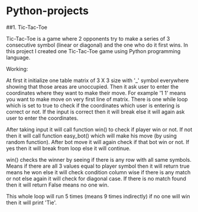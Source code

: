 # Python-projects

##1. Tic-Tac-Toe

Tic-Tac-Toe is a game where 2 opponents try to make a series of 3 consecutive symbol (linear or diagonal) and the one who do it first wins.
In this project I created one Tic-Tac-Toe game using Python programming language. 

Working:

At first it initialize one table matrix of 3 X 3 size with '_' symbol everywhere showing that those areas are unoccupied. Then it ask user to enter the coordinates where they want to make their move.
For example '1 1' means you want to make move on very first line of matrix. There is one while loop which is set to true to check if the coordinates which user is entering is correct or not.
If the input is correct then it will break else it will again ask user to enter the coordinates.

After taking input it will call function win() to check if player win or not. If not then it will call function easy_bot() which will make his move (by using random function).
After bot move it will again check if that bot win or not. If yes then it will break from loop else it will continue.

win() checks the winner by seeing if there is any row with all same symbols. Means if there are all 3 values equal to player symbol then it will return true means he won else it will check condition 
column wise if there is any match or not else again it will check for diagonal case. If there is no match found then it will return False means no one win.

This whole loop will run 5 times (means 9 times indirectly) if no one will win then it will print 'Tie'.
